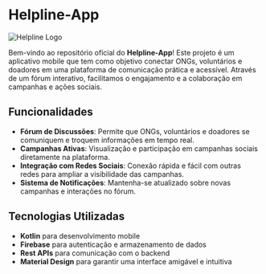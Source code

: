 # Helpline-App

![Helpline Logo](./assets/helpline-logo.png) <!-- Coloque o link da sua logo aqui -->

Bem-vindo ao repositório oficial do **Helpline-App**! Este projeto é um aplicativo mobile que tem como objetivo conectar ONGs, voluntários e doadores em uma plataforma de comunicação prática e acessível. Através de um fórum interativo, facilitamos o engajamento e a colaboração em campanhas e ações sociais.

## Funcionalidades
- **Fórum de Discussões**: Permite que ONGs, voluntários e doadores se comuniquem e troquem informações em tempo real.
- **Campanhas Ativas**: Visualização e participação em campanhas sociais diretamente na plataforma.
- **Integração com Redes Sociais**: Conexão rápida e fácil com outras redes para ampliar a visibilidade das campanhas.
- **Sistema de Notificações**: Mantenha-se atualizado sobre novas campanhas e interações no fórum.

## Tecnologias Utilizadas
- **Kotlin** para desenvolvimento mobile
- **Firebase** para autenticação e armazenamento de dados
- **Rest APIs** para comunicação com o backend
- **Material Design** para garantir uma interface amigável e intuitiva

